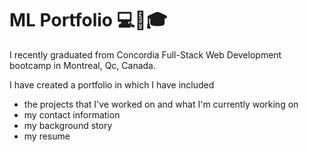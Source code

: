 # ML Portfolio :computer::page_facing_up::mortar_board:

I recently graduated from Concordia Full-Stack Web Development bootcamp in Montreal, Qc, Canada.

I have created a portfolio in which I have included

- the projects that I've worked on and what I'm currently working on
- my contact information
- my background story
- my resume
